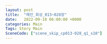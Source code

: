 ```yaml
---
layout: post
title:  "메인_회상_013~028장"
date:   2022-09-10 06:00:00 +0000
categories: Main
Tags: Story Main
SceneCode: ["scene_skip_cp013-028_q1_s10"]
---
```

